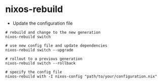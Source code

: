 # nixos-rebuild

- Update the configuration file

```shell
# rebuild and change to the new generation
nixos-rebuild switch

# use new config file and update dependencies
nixos-rebuild switch --upgrade

# rollout to a previous generation
nixos-rebuild switch --rollback

# specify the config file
nixos-rebuild with -I nixos-config "path/to/your/configuration.nix"
```
